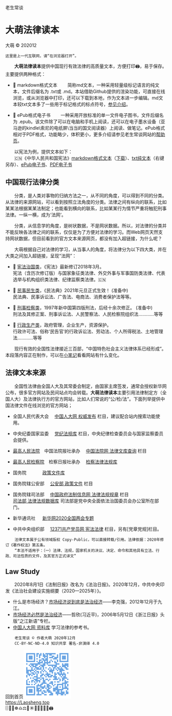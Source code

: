 老生常谈

大萌法律读本
==============
大萌 © 202012

	这里是上一代互联网，请“在浏览器打开”。

　　**大萌法律读本**提供中国现行有效法律的高质量文本，方便打印🖨，易于保存。主要提供两种格式：

+ 📑 markdown格式文本 　　简称md文本，一种采用轻量级标记语言的纯文本，文件后缀名为 .txt或 .md。本站借助Github提供的渲染功能，可直接在线浏览，或从浏览器中打印，还可以下载到本地，作为文本进一步编辑。md文本较txt文本多了一些用于标记格式的标点符号，[参见介绍](https://docs.github.com/cn/free-pro-team@latest/github/writing-on-github "Github支持渲染的文本格式")。
 
+ 📖 ePub格式电子书 　　一种采用开放标准的单一文件电子图书，文件后缀名为 .epub。该文件除了可以在电脑和手机上阅读，还可以在电子墨水设备（亚马逊的kindle\索尼的电纸屏\当当的国文阅读器）上阅读、做笔记。ePub格式相对于PDF格式，功能略少，体积更小，更多介绍请参见老生常谈网站的[帮助页](../author/helpweb.txt "markdown格式的帮助文本")。

　　以宪法为例，提供文本如下：  
　　🇨🇳《中华人民共和国宪法》[markdown格式文本](201803-xianfa.txt "UTF8编码")（[下载](201803-xianfa.txt.md "下载后可文本编辑器打开")）、[txt纯文本](201803-xianfa-gbk.txt "GBK编码")（右键另存）、[ePub电子书](201803《宪法》.epub)、[PDF电子书](201803《宪法》.pdf)


中国现行法律分类
----------------

　　分类，是人类对事物的归纳方法之一，从不同的角度，可以得到不同的分类。从法律的来源网站，可以看到按照立法角度的分类。法律之间有纵向的联系，比如某某法根据某某法制定；也能看到横向的联系，比如某某行为情节严重将触犯刑事法律。一纵一横，成为‘法网’。

　　分类，从信息学的角度，是树状数据，不是网状数据。所以，对法律的分类并不能反映各法律之间的联系，仅仅是为了方便对法律的学习。而Web网页天然支持网状数据，但目前看到的官方文本来源网页，都没有加入超链接，为什么呢？

　　大萌根据自己对法律的学习，从当事人的角度，将法律分为以下四大类，并在大类之间加入超链接，呈现“法网”：

+ 🌅 [宪法治国类](./xianfa "依宪治国，立国之本")，《宪法》最新修订2018年3月。  
	宪法（含历次修订版）与国家象征类法律、外交外事与军事国防类法律、代表选举与机构组织类法律、纪律监察类法律。🇨🇳

+ 📙 [民事民生类](./minshi "法治基石，助力百姓")，《民法典》2021年元旦正式生效！ (准备中)  
	民法典、民事诉讼法、广告法、电商法、消费者保护法等等。

+ 📘 [刑事检察类](./xingshi "大国重典，仍在修正")，1997年新中国第四版刑法，后经十余次修正。 (准备中)  
	刑法及其修正案、刑事诉讼法、人民警察法、人民检察院组织法…………等等

+ 📗 [行政生产类](./xingzheng "各行各业，按部就班")，政府管理，企业生产，资源保护。  
	行政许可法、俗称‘民告官’的行政诉讼法、劳动法、个人所得税法、土地管理法…………等等

　　现行有效的全国性法律接近三百部，“中国特色社会主义法律体系已经形成”。本段落内容正在制作，可以在[小笔记](/broad/blog.txt "建站小笔记")看看网站有什么变化。

法律文本来源
-------------

　　全国性法律由全国人大及其常委会制定，由国家主席签发，通常会授权新华网公布，很多官方网站及民间站点均会转载。**大萌法律读本**主要引用法律制定方（全国人大）及法律执行方的官方网站，比如人们常说的“公/检/法”。下面列举提供中国法律文件在线浏览的官方网站；

* 全国人民代表大会　	[中国人大网 权威发布](http://www.npc.gov.cn/npc/c12435/list.shtml) 栏目，建议配合站内搜索功能使用。
* 中央纪委国家监委　	[党纪法规库](http://www.ccdi.gov.cn/fgk/index ) 栏目，中央纪律检查委员会与国家监察委员会提供。
* [最高人民法院](http://www.court.gov.cn )　中国法院报社承办　	[中国法院网 法律文库查询](https://www.chinacourt.org/law.shtml) 栏目
* [最高人民检察院](https://www.spp.gov.cn )　检察日报社承办　	[检察法律法规库](https://www.spp.gov.cn/spp/flfgk )  

* 国务院 　　　 	[政策文件库](http://www.gov.cn/zhengce/zhengcewenjianku )
* 国务院辖公安部　	[公安部 政策文件](https://www.mps.gov.cn/n6557558/index.html) 栏目
* 国务院辖司法部　	[中国政府法制信息网 法律法规规章](http://www.moj.gov.cn/Department/node_592.html) 栏目  
[司法部 法律法规数据库](http://search.chinalaw.gov.cn/search2.html) 司法部是党中央全面依法治国委员会办公室所在部门。

* 新华通讯社 　 	[新华网2020全国两会专题](http://www.xinhuanet.com/politics/2020lh )
* 中共中央组织部　	[12371共产党员网 宪法法律](http://www.12371.cn/special/falv ) 栏目，另有[党章党规]栏目。

```
	法律文本属于公有领域版权 Copy-Public，可以直接转载/引用。法律依据：2020年修订《著作权法》第五条。
	“本法不适用于：（一）法律、法规，国家机关的决议、决定、命令和其他具有立法、行政、司法性质的文件，及其官方正式译文”
```


Law Study
----------

　　2020年8月1日《法制日报》改名为《法治日报》。2020年12月，中共中央印发《法治社会建设实施纲要（2020—2025年）》。
<!-- + [自己打官司要做什么准备？]() （准备中）-->

* 什么是市场经济？[市场经济说到底是法治经济](http://finance.sina.com.cn/china/20121230/041914157371.shtml "时任副总理李克强在区域发展与改革座谈会上的发言")——李克强，2012年12月于九江。
* [市场经济必然是法治经济](http://zjrb.zjol.com.cn/html/2006-05/12/content_95276.htm "时任省委书记习近平发文")——哲欣(习近平)，2006年5月12日《浙江日报》头版“之江新语”专栏。
* [中国人大网 资料库](http://www.npc.gov.cn/npc/zlk/list.shtml) 学习法律的参考书。

```
	老生常谈 © 作者大萌 2020年12月
	CC-BY-NC-ND-4.0 知识共享 署名-非演绎 4.0
```
回到首页<a href=".." title="返回老生常谈首页"><img src="../indexQR-Blue.png" /></a>  
https://Laosheng.top  
🗄️📃📑☸️♎⚖️🌅☀️📕📘📗📙📖🖨️
